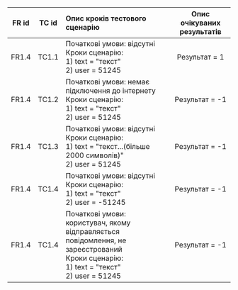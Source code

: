 |FR id|TC id|Опис кроків тестового сценарію|Опис очікуваних результатів|
|:-:|:-:|:-|:-:|
|FR1.4|TC1.1|Початкові умови: відсутні <br> Кроки сценарію: <br> 1) text = "текст" <br> 2) user = 51245|Результат = 1|
|FR1.4|TC1.2|Початкові умови: немає підключення до інтернету <br> Кроки сценарію: <br> 1) text = "текст" <br> 2) user = 51245|Результат = -1|
|FR1.4|TC1.3|Початкові умови: відсутні <br> Кроки сценарію: <br> 1) text = "текст...(більше 2000 символів)" <br> 2) user = 51245|Результат = -1|
|FR1.4|TC1.4|Початкові умови: відсутні <br> Кроки сценарію: <br> 1) text = "текст" <br> 2) user = -51245|Результат = -1|
|FR1.4|TC1.4|Початкові умови: користувач, якому відправляється повідомлення, не зареєстрований <br> Кроки сценарію: <br> 1) text = "текст" <br> 2) user = 51245|Результат = -1|
